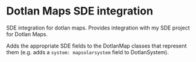# Dotlan Maps SDE integration
SDE integration for dotlan maps.
Provides integration with my SDE project for Dotlan Maps.

Adds the appropriate SDE fields to the DotlanMap classes that represent them (e.g. adds a `system: mapsolarsystem` field to DotlanSystem).
